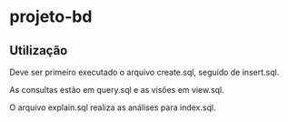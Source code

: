 # projeto-bd

## Utilização

Deve ser primeiro executado o arquivo create.sql, seguido de insert.sql.

As consultas estão em query.sql e as visões em view.sql.

O arquivo explain.sql realiza as análises para index.sql.
